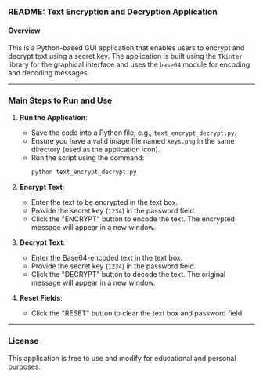 ### README: Text Encryption and Decryption Application

#### Overview
This is a Python-based GUI application that enables users to encrypt and decrypt text using a secret key. The application is built using the `Tkinter` library for the graphical interface and uses the `base64` module for encoding and decoding messages.

---

### Main Steps to Run and Use

1. **Run the Application**:
   - Save the code into a Python file, e.g., `text_encrypt_decrypt.py`.
   - Ensure you have a valid image file named `keys.png` in the same directory (used as the application icon).
   - Run the script using the command:
     ```bash
     python text_encrypt_decrypt.py
     ```

2. **Encrypt Text**:
   - Enter the text to be encrypted in the text box.
   - Provide the secret key (`1234`) in the password field.
   - Click the "ENCRYPT" button to encode the text. The encrypted message will appear in a new window.

3. **Decrypt Text**:
   - Enter the Base64-encoded text in the text box.
   - Provide the secret key (`1234`) in the password field.
   - Click the "DECRYPT" button to decode the text. The original message will appear in a new window.

4. **Reset Fields**:
   - Click the "RESET" button to clear the text box and password field.

---

### License
This application is free to use and modify for educational and personal purposes.

